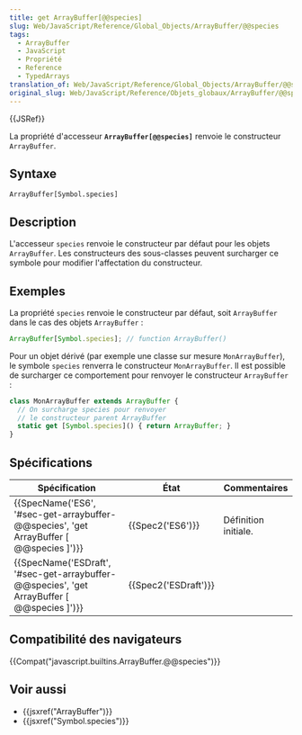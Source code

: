 ```yaml
---
title: get ArrayBuffer[@@species]
slug: Web/JavaScript/Reference/Global_Objects/ArrayBuffer/@@species
tags:
  - ArrayBuffer
  - JavaScript
  - Propriété
  - Reference
  - TypedArrays
translation_of: Web/JavaScript/Reference/Global_Objects/ArrayBuffer/@@species
original_slug: Web/JavaScript/Reference/Objets_globaux/ArrayBuffer/@@species
---
```

{{JSRef}}

La propriété d'accesseur **`ArrayBuffer[@@species]`** renvoie le constructeur `ArrayBuffer`.

## Syntaxe

    ArrayBuffer[Symbol.species]

## Description

L'accesseur `species` renvoie le constructeur par défaut pour les objets `ArrayBuffer`. Les constructeurs des sous-classes peuvent surcharger ce symbole pour modifier l'affectation du constructeur.

## Exemples

La propriété `species` renvoie le constructeur par défaut, soit `ArrayBuffer` dans le cas des objets `ArrayBuffer` :

```js
ArrayBuffer[Symbol.species]; // function ArrayBuffer()
```

Pour un objet dérivé (par exemple une classe sur mesure `MonArrayBuffer`), le symbole `species` renverra le constructeur `MonArrayBuffer`. Il est possible de surcharger ce comportement pour renvoyer le constructeur `ArrayBuffer` :

```js
class MonArrayBuffer extends ArrayBuffer {
  // On surcharge species pour renvoyer
  // le constructeur parent ArrayBuffer
  static get [Symbol.species]() { return ArrayBuffer; }
}
```

## Spécifications

| Spécification                                                                                                            | État                         | Commentaires         |
| ------------------------------------------------------------------------------------------------------------------------ | ---------------------------- | -------------------- |
| {{SpecName('ES6', '#sec-get-arraybuffer-@@species', 'get ArrayBuffer [ @@species ]')}}     | {{Spec2('ES6')}}         | Définition initiale. |
| {{SpecName('ESDraft', '#sec-get-arraybuffer-@@species', 'get ArrayBuffer [ @@species ]')}} | {{Spec2('ESDraft')}} |                      |

## Compatibilité des navigateurs

{{Compat("javascript.builtins.ArrayBuffer.@@species")}}

## Voir aussi

- {{jsxref("ArrayBuffer")}}
- {{jsxref("Symbol.species")}}
